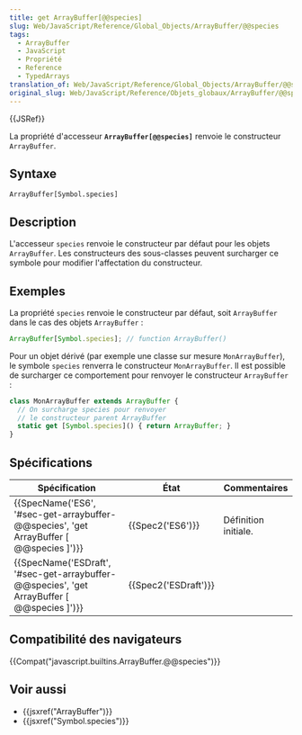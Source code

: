 ```yaml
---
title: get ArrayBuffer[@@species]
slug: Web/JavaScript/Reference/Global_Objects/ArrayBuffer/@@species
tags:
  - ArrayBuffer
  - JavaScript
  - Propriété
  - Reference
  - TypedArrays
translation_of: Web/JavaScript/Reference/Global_Objects/ArrayBuffer/@@species
original_slug: Web/JavaScript/Reference/Objets_globaux/ArrayBuffer/@@species
---
```

{{JSRef}}

La propriété d'accesseur **`ArrayBuffer[@@species]`** renvoie le constructeur `ArrayBuffer`.

## Syntaxe

    ArrayBuffer[Symbol.species]

## Description

L'accesseur `species` renvoie le constructeur par défaut pour les objets `ArrayBuffer`. Les constructeurs des sous-classes peuvent surcharger ce symbole pour modifier l'affectation du constructeur.

## Exemples

La propriété `species` renvoie le constructeur par défaut, soit `ArrayBuffer` dans le cas des objets `ArrayBuffer` :

```js
ArrayBuffer[Symbol.species]; // function ArrayBuffer()
```

Pour un objet dérivé (par exemple une classe sur mesure `MonArrayBuffer`), le symbole `species` renverra le constructeur `MonArrayBuffer`. Il est possible de surcharger ce comportement pour renvoyer le constructeur `ArrayBuffer` :

```js
class MonArrayBuffer extends ArrayBuffer {
  // On surcharge species pour renvoyer
  // le constructeur parent ArrayBuffer
  static get [Symbol.species]() { return ArrayBuffer; }
}
```

## Spécifications

| Spécification                                                                                                            | État                         | Commentaires         |
| ------------------------------------------------------------------------------------------------------------------------ | ---------------------------- | -------------------- |
| {{SpecName('ES6', '#sec-get-arraybuffer-@@species', 'get ArrayBuffer [ @@species ]')}}     | {{Spec2('ES6')}}         | Définition initiale. |
| {{SpecName('ESDraft', '#sec-get-arraybuffer-@@species', 'get ArrayBuffer [ @@species ]')}} | {{Spec2('ESDraft')}} |                      |

## Compatibilité des navigateurs

{{Compat("javascript.builtins.ArrayBuffer.@@species")}}

## Voir aussi

- {{jsxref("ArrayBuffer")}}
- {{jsxref("Symbol.species")}}
